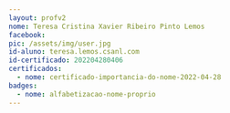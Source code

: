 ```yaml
---
layout: profv2
nome: Teresa Cristina Xavier Ribeiro Pinto Lemos
facebook:
pic: /assets/img/user.jpg
id-aluno: teresa.lemos.csanl.com
id-certificado: 202204280406
certificados:
  - nome: certificado-importancia-do-nome-2022-04-28
badges:
  - nome: alfabetizacao-nome-proprio
---
```

